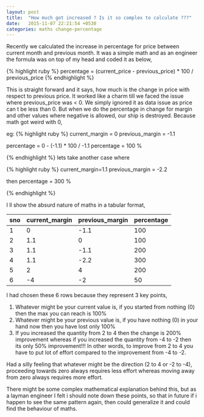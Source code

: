 ```yaml
---
layout: post
title:  "How much got increased ? Is it so complex to calculate ???"
date:   2015-11-07 22:21:54 +0530
categories: maths change-percentage
---
```


Recently we calculated the increase in percentage for price between current month and previous month. It was a simple math and as an engineer the formula was on top of my head and coded it as below,

{% highlight ruby %}
percentage = (current_price - previous_price) * 100 / previous_price
{% endhighlight %}

This is straight forward and it says, how much is the change in price with respect to previous price. It worked like a charm till we faced the issue where previous_price was < 0. We simply ignored it as data issue as price can t be less than 0. But when we do the percentage in change for margin and other values where negative is allowed, our ship is destroyed. Because math got weird with 0,

eg: 
{% highlight ruby %}
current_margin = 0
previous_margin = -1.1

percentage = 0 - (-1.1) * 100 / -1.1
percentage = 100 %

{% endhighlight %}
lets take another case where

{% highlight ruby %}
current_margin=1.1
previous_margin = -2.2

then percentage = 300 %

{% endhighlight %}

I ll show the absurd nature of maths in a tabular format,

| sno 	| current_margin 	| previous_margin 	| percentage 	|
|:------|-------------------|-------------------|---------------|
|1  	| 0              	|-1.1            	| 100       	|
|2  	| 1.1            	| 0              	| 100       	|
|3  	| 1.1            	| -1.1           	| 200       	|
|4  	| 1.1            	| -2.2           	| 300       	|
|5  	| 2              	| 4              	| 200       	|
|6  	| -4             	| -2             	| 50        	|


I had chosen these 6 rows because they represent 3 key points,

1. Whatever might be your current value is, if you started from nothing (0) then the max you can reach is 100%
2. Whatever might be your previous value is, if you have nothing (0) in your hand now then you have lost only 100%
3. If you increased the quantity from 2 to 4 then the change is 200% improvement whereas if you increased the quantity from -4 to -2 then its only 50% improvement!!! In other words, to improve from 2 to 4 you have to put lot of effort compared to the improvement from -4 to -2. 

Had a silly feeling that whatever might be the direction (2 to 4 or -2 to -4), proceeding towards zero always requires less effort whereas moving away from zero always requires more effort. 

There might be some complex mathematical explanation behind this, but as a layman engineer I felt i should note down these points, so that in future if i happen to see the same pattern again, then could generalize it and could find the behaviour of maths.